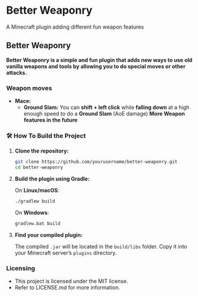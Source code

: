 # Better Weaponry
A Minecraft plugin adding different fun weapon features


## Better Weaponry
**Better Weaponry is a simple and fun plugin that adds new ways to use old vanilla weapons and tools by allowing you to do special moves or other attacks.**

### Weapon moves
- **Mace:**
    - **Ground Slam:** You can **shift + left click** while **falling down** at a high enough speed to do a **Ground Slam** (AoE damage)
**More Weapon features in the future**

### 🛠️ How To Build the Project

1. **Clone the repository:**

   ```bash
   git clone https://github.com/yourusername/better-weaponry.git
   cd better-weaponry
   ```

2. **Build the plugin using Gradle:**

   On **Linux/macOS**:

   ```bash
   ./gradlew build
   ```

   On **Windows**:

   ```bash
   gradlew.bat build
   ```

3. **Find your compiled plugin:**

   The compiled `.jar` will be located in the `build/libs` folder.
   Copy it into your Minecraft server’s `plugins` directory.


### Licensing
- This project is licensed under the MIT license.
- Refer to LICENSE.md for more information.